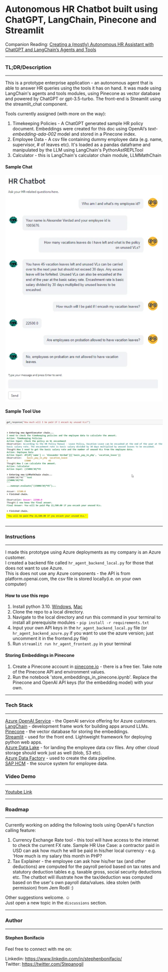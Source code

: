 # Autonomous HR Chatbot built using ChatGPT, LangChain, Pinecone and Streamlit




Companion Reading: [Creating a (mostly) Autonomous HR Assistant with ChatGPT and LangChain’s Agents and Tools](https://medium.com/@stephen.bonifacio/creating-a-mostly-autonomous-hr-assistant-with-chatgpt-and-langchains-agents-and-tools-1cdda0aa70ef)

---
### TL;DR/Description
---
This is a prototype enterprise application - an autonomous agent that is able to answer HR queries using the tools it has on hand.
It was made using LangChain's agents and tools modules, using Pinecone as vector database and powered by ChatGPT or gpt-3.5-turbo. The front-end is Streamlit using the streamlit_chat component.

Tools currently assigned (with more on the way):
1. Timekeeping Policies - A ChatGPT generated sample HR policy document. Embeddings were created for this doc using OpenAI’s *text-embedding-ada-002* model and stored in a Pinecone index.
2. Employee Data - A csv file containing dummy employee data (e.g. name, supervisor, # of leaves etc). It's loaded as a pandas dataframe and manipulated by the LLM using LangChain's PythonAstREPLTool
3. Calculator - this is LangChain's calculator chain module, LLMMathChain

#### Sample Chat

![sample_chat](assets/sample_chat.png)

#### Sample Tool Use

![sample_tool_use](assets/sample_tool_use.png)

---
### Instructions
---

I made this prototype using Azure deployments as my company is an Azure customer.  
I created a backend file called `hr_agent_backend_local.py` for those that does not want to use Azure.  
This is does not use any Azure components - the API is from platform.openai.com, the csv file is stored locally(i.e. on your own computer)

#### How to use this repo

1. Install python 3.10. [Windows](https://www.tomshardware.com/how-to/install-python-on-windows-10-and-11#:~:text=1.,and%20download%20the%20Windows%20installer.&text=2.,is%20added%20to%20your%20path.), [Mac](https://www.codingforentrepreneurs.com/guides/install-python-on-macos/) 
2. Clone the repo to a local directory.
3. Navigate to the local directory and run this command in your terminal to install all prerequisite modules - `pip install -r requirements.txt`
4. Input your own API keys in the `hr_agent_backend_local.py` file (or `hr_agent_backend_azure.py` if you want to use the azure version; just uncomment it in the frontend.py file)
5. Run `streamlit run hr_agent_frontent.py` in your terminal

#### Storing Embeddings in Pinecone

1. Create a Pinecone account in [pinecone.io](pinecone.io) - there is a free tier.  Take note of the Pinecone API and environment values.
2. Run the notebook 'store_embeddings_in_pinecone.ipynb'. Replace the Pinecone and OpenAI API keys (for  the embedding model) with your own.


---
### Tech Stack
---

[Azure OpenAI Service](https://azure.microsoft.com/en-us/products/cognitive-services/openai-service) - the OpenAI service offering for Azure customers.  
[LangChain](https://python.langchain.com/docs/get_started/introduction.html) - development frame work for building apps around LLMs.    
[Pinecone](https://www.pinecone.io/) - the vector database for storing the embeddings.  
[Streamlit](https://streamlit.io/) - used for the front end. Lightweight framework for deploying python web apps.  
[Azure Data Lake](https://azure.microsoft.com/en-us/solutions/data-lake) - for landing the employee data csv files. Any other cloud storage should work just as well (blob, S3 etc).    
[Azure Data Factory](https://azure.microsoft.com/en-ca/products/data-factory/) - used to create the data pipeline.  
[SAP HCM](https://www.sap.com/sea/products/hcm/what-is-sap-hr.html) - the source system for employee data.   

### Video Demo 
---

[Youtube Link](https://www.youtube.com/watch?v=id7XRcEIBvg&ab_channel=StephenBonifacio)

---
### Roadmap
---
Currently working on adding the following tools using OpenAI's function calling feature:

1. Currency Exchange Rate tool - this tool will have access to the internet to check the current FX rate. Sample HR Use Case: a contractor paid in USD can ask how much he will be paid in his/her local currency - e.g. 'How much is my salary this month in PHP?  
2. Tax Explainer - the employee can ask how his/her tax (and other deductions) are computed for the payroll period based on tax rates and statutory deduction tables e.g. taxable gross, social security deductions etc. The chatbot will illustrate how the tax/deduction was computed based on the user's own payroll data/values. idea stolen (with permission) from Jem Rodil :)


Other suggestions welcome. ☺️  
Just open a new topic in the `discussions` section.


---
### Author
---

#### Stephen Bonifacio

Feel free to connect with me on:

Linkedin: https://www.linkedin.com/in/stephenbonifacio/  
Twitter: https://twitter.com/Stepanogil  
